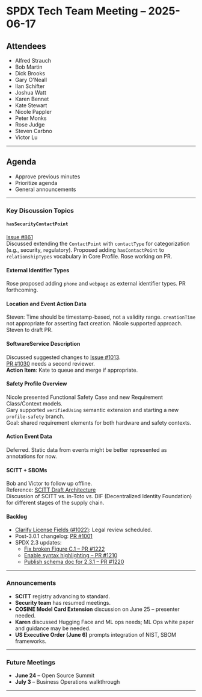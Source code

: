 # SPDX Tech Team Meeting – 2025-06-17

## Attendees
- Alfred Strauch  
- Bob Martin  
- Dick Brooks  
- Gary O'Neall  
- Ilan Schifter  
- Joshua Watt  
- Karen Bennet  
- Kate Stewart  
- Nicole Pappler  
- Peter Monks  
- Rose Judge  
- Steven Carbno  
- Victor Lu  

---

## Agenda
- Approve previous minutes  
- Prioritize agenda  
- General announcements  

---

### Key Discussion Topics

#### `hasSecurityContactPoint`  
[Issue #861](https://github.com/spdx/spdx-3-model/issues/861)  
Discussed extending the `ContactPoint` with `contactType` for categorization (e.g., security, regulatory). Proposed adding `hasContactPoint` to `relationshipTypes` vocabulary in Core Profile. Rose working on PR.

#### External Identifier Types  
Rose proposed adding `phone` and `webpage` as external identifier types. PR forthcoming.

#### Location and Event Action Data  
Steven: Time should be timestamp-based, not a validity range. `creationTime` not appropriate for asserting fact creation. Nicole supported approach. Steven to draft PR.

#### SoftwareService Description  
Discussed suggested changes to [Issue #1013](https://github.com/spdx/spdx-3-model/issues/1013).  
[PR #1030](https://github.com/spdx/spdx-3-model/pull/1030) needs a second reviewer.  
**Action Item**: Kate to queue and merge if appropriate.

#### Safety Profile Overview  
Nicole presented Functional Safety Case and new Requirement Class/Context models.  
Gary supported `verifiedUsing` semantic extension and starting a new `profile-safety` branch.  
Goal: shared requirement elements for both hardware and safety contexts.

#### Action Event Data  
Deferred. Static data from events might be better represented as annotations for now.

#### SCITT + SBOMs  
Bob and Victor to follow up offline.  
Reference: [SCITT Draft Architecture](https://datatracker.ietf.org/doc/draft-ietf-scitt-architecture/)  
Discussion of SCITT vs. in-Toto vs. DIF (Decentralized Identity Foundation) for different stages of the supply chain.

#### Backlog
- [Clarify License Fields (#1022)](https://github.com/spdx/spdx-3-model/issues/1022): Legal review scheduled.
- Post-3.0.1 changelog: [PR #1001](https://github.com/spdx/spdx-3-model/pull/1001)
- SPDX 2.3 updates:
  - [Fix broken Figure C.1 – PR #1222](https://github.com/spdx/spdx-spec/pull/1222)
  - [Enable syntax highlighting – PR #1210](https://github.com/spdx/spdx-spec/pull/1210)
  - [Publish schema doc for 2.3.1 – PR #1220](https://github.com/spdx/spdx-spec/pull/1220)

---

### Announcements

- **SCITT** registry advancing to standard.  
- **Security team** has resumed meetings.  
- **COSINE Model Card Extension** discussion on June 25 – presenter needed.  
- **Karen** discussed Hugging Face and ML ops needs; ML Ops white paper and guidance may be needed.  
- **US Executive Order (June 6)** prompts integration of NIST, SBOM frameworks.  

---

### Future Meetings

- **June 24** – Open Source Summit  
- **July 3** – Business Operations walkthrough  

---
